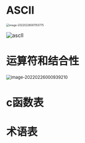 # **ASCII**

<img src="C:\Users\24643\AppData\Roaming\Typora\typora-user-images\image-20220226001153775.png" alt="image-20220226001153775" style="zoom: 50%;" />

![ascll](D:/lyh/opengrok/source/cEssence/objectOrientedProgram/data/image/ascll.png)

# 运算符和结合性

<img src="C:\Users\24643\AppData\Roaming\Typora\typora-user-images\image-20220226000939210.png" alt="image-20220226000939210" style="zoom: 80%;" />

# c函数表



# 术语表






